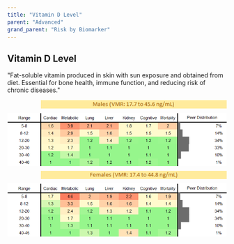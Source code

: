```yaml
---
title: "Vitamin D Level"
parent: "Advanced"
grand_parent: "Risk by Biomarker"
---
```



## Vitamin D Level


"Fat-soluble vitamin produced in skin with sun exposure and obtained from diet. Essential for bone health, immune function, and reducing risk of chronic diseases."

<div style="display: flex; flex-direction: column; gap: 10px;">

  <img src="/assets/images/vmrbiomarker_vitamin_d__male.png" alt="Vitamin D Level VMR Male" style="margin-left: 15%">
  <img src="/assets/images/rr_vitamin_d__male.png" alt="Vitamin D Level RR Male">

  <img src="/assets/images/vmrbiomarker_vitamin_d__female.png" alt="Vitamin D Level VMR Female" style="margin-left: 15%; ">
  <img src="/assets/images/rr_vitamin_d__female.png" alt="Vitamin D Level RR Female">

</div>



